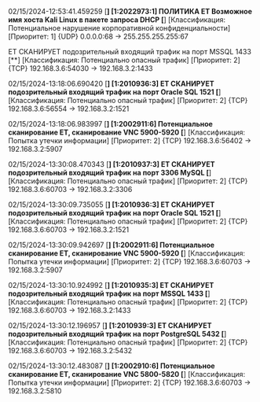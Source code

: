 
02/15/2024-12:53:41.459259 [**] [1:2022973:1] **ПОЛИТИКА ET Возможное имя хоста Kali Linux в пакете запроса DHCP** [**] [Классификация: Потенциальное нарушение корпоративной конфиденциальности] [Приоритет: 1] {UDP} 0.0.0.0:68 -> 255.255.255.255:67

ET СКАНИРУЕТ подозрительный входящий трафик на порт MSSQL 1433 [**] [Классификация: Потенциально опасный трафик] [Приоритет: 2] {TCP} 192.168.3.6:54030 -> 192.168.3.2:1433

02/15/2024-13:18:06.690420 [**] [1:2010936:3] ET СКАНИРУЕТ подозрительный входящий трафик на порт Oracle SQL 1521 [**] [Классификация: Потенциально опасный трафик] [Приоритет: 2] {TCP} 192.168.3.6:56554 -> 192.168.3.2:1521

02/15/2024-13:18:06.983997 [**] [1:2002911:6] Потенциальное сканирование ET, сканирование VNC 5900-5920 [**] [Классификация: Попытка утечки информации] [Приоритет: 2] {TCP} 192.168.3.6:56402 -> 192.168.3.2:5907



02/15/2024-13:30:08.470343 [**] [1:2010937:3] ET СКАНИРУЕТ подозрительный входящий трафик на порт 3306 MySQL [**] [Классификация: Потенциально опасный трафик] [Приоритет: 2] {TCP} 192.168.3.6:60703 -> 192.168.3.2:3306

02/15/2024-13:30:09.735055 [**] [1:2010936:3] ET СКАНИРУЕТ подозрительный входящий трафик на порт Oracle SQL 1521 [**] [Классификация: Потенциально опасный трафик] [Приоритет: 2] {TCP} 192.168.3.6:60703 -> 192.168.3.2:1521

02/15/2024-13:30:09.942697 [**] [1:2002911:6] Потенциальное сканирование ET, сканирование VNC 5900-5920 [**] [Классификация: Попытка утечки информации] [Приоритет: 2] {TCP} 192.168.3.6:60703 -> 192.168.3.2:5907

02/15/2024-13:30:10.924992 [**] [1:2010935:3] ET СКАНИРУЕТ подозрительный входящий трафик на порт MSSQL 1433 [**] [Классификация: Потенциально опасный трафик] [Приоритет: 2] {TCP} 192.168.3.6:60703 -> 192.168.3.2:1433

02/15/2024-13:30:12.196957 [**] [1:2010939:3] ET СКАНИРУЕТ подозрительный входящий трафик на порт PostgreSQL 5432 [**] [Классификация: Потенциально опасный трафик] [Приоритет: 2] {TCP} 192.168.3.6:60703 -> 192.168.3.2:5432

02/15/2024-13:30:12.483087 [**] [1:2002910:6] Потенциальное сканирование ET, сканирование VNC 5800-5820 [**] [Классификация: Попытка утечки информации] [Приоритет: 2] {TCP} 192.168.3.6:60703 -> 192.168.3.2:5810
